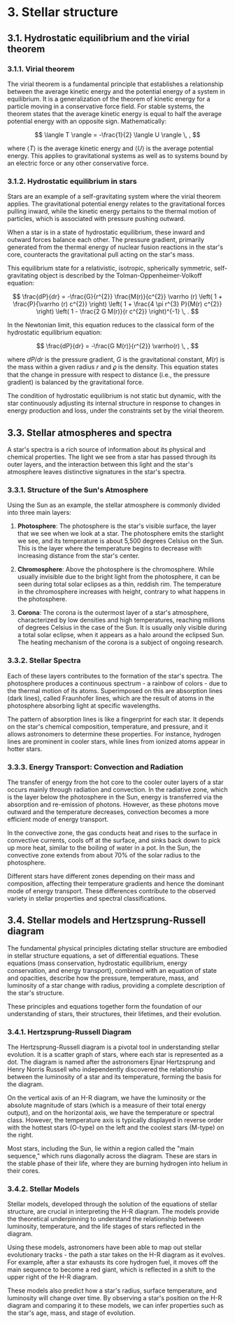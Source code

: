 # 3. Stellar structure

## 3.1. Hydrostatic equilibrium and the virial theorem
### 3.1.1. Virial theorem
The virial theorem is a fundamental principle that establishes a relationship between the average kinetic energy and the potential energy of a system in equilibrium. It is a generalization of the theorem of kinetic energy for a particle moving in a conservative force field. For stable systems, the theorem states that the average kinetic energy is equal to half the average potential energy with an opposite sign. Mathematically:

$$
    \langle T \rangle = -\frac{1}{2} \langle U \rangle \, ,
$$

where $\langle T \rangle$ is the average kinetic energy and $\langle U \rangle$ is the average potential energy. This applies to gravitational systems as well as to systems bound by an electric force or any other conservative force.

### 3.1.2. Hydrostatic equilibrium in stars
Stars are an example of a self-gravitating system where the virial theorem applies. The gravitational potential energy relates to the gravitational forces pulling inward, while the kinetic energy pertains to the thermal motion of particles, which is associated with pressure pushing outward.

When a star is in a state of hydrostatic equilibrium, these inward and outward forces balance each other. The pressure gradient, primarily generated from the thermal energy of nuclear fusion reactions in the star's core, counteracts the gravitational pull acting on the star's mass.

This equilibrium state for a relativistic, isotropic, spherically symmetric, self-gravitating object is described by the Tolman-Oppenheimer-Volkoff equation:

$$
    \frac{dP}{dr}
    =
    -\frac{G}{r^{2}} \frac{M(r)}{c^{2}} \varrho (r)
    \left( 1 + \frac{P}{\varrho (r) c^{2}} \right)
    \left( 1 + \frac{4 \pi r^{3} P}{M(r) c^{2}} \right)
    \left( 1 - \frac{2 G M(r)}{r c^{2}} \right)^{-1} \, .
$$

In the Newtonian limit, this equation reduces to the classical form of the hydrostatic equilibrium equation:

$$
    \frac{dP}{dr} = -\frac{G M(r)}{r^{2}} \varrho(r) \, ,
$$

where $dP/dr$ is the pressure gradient, $G$ is the gravitational constant, $M(r)$ is the mass within a given radius $r$ and $\varrho$ is the density. This equation states that the change in pressure with respect to distance (i.e., the pressure gradient) is balanced by the gravitational force.

The condition of hydrostatic equilibrium is not static but dynamic, with the star continuously adjusting its internal structure in response to changes in energy production and loss, under the constraints set by the virial theorem.

## 3.3. Stellar atmospheres and spectra
A star's spectra is a rich source of information about its physical and chemical properties. The light we see from a star has passed through its outer layers, and the interaction between this light and the star's atmosphere leaves distinctive signatures in the star's spectra.

### 3.3.1. Structure of the Sun's Atmosphere
Using the Sun as an example, the stellar atmosphere is commonly divided into three main layers:

1. **Photosphere**: The photosphere is the star's visible surface, the layer that we see when we look at a star. The photosphere emits the starlight we see, and its temperature is about 5,500 degrees Celsius on the Sun. This is the layer where the temperature begins to decrease with increasing distance from the star's center.

2. **Chromosphere**: Above the photosphere is the chromosphere. While usually invisible due to the bright light from the photosphere, it can be seen during total solar eclipses as a thin, reddish rim. The temperature in the chromosphere increases with height, contrary to what happens in the photosphere.

3. **Corona**: The corona is the outermost layer of a star's atmosphere, characterized by low densities and high temperatures, reaching millions of degrees Celsius in the case of the Sun. It is usually only visible during a total solar eclipse, when it appears as a halo around the eclipsed Sun. The heating mechanism of the corona is a subject of ongoing research.

### 3.3.2. Stellar Spectra
Each of these layers contributes to the formation of the star's spectra. The photosphere produces a continuous spectrum - a rainbow of colors - due to the thermal motion of its atoms. Superimposed on this are absorption lines (dark lines), called Fraunhofer lines, which are the result of atoms in the photosphere absorbing light at specific wavelengths.

The pattern of absorption lines is like a fingerprint for each star. It depends on the star's chemical composition, temperature, and pressure, and it allows astronomers to determine these properties. For instance, hydrogen lines are prominent in cooler stars, while lines from ionized atoms appear in hotter stars.

### 3.3.3. Energy Transport: Convection and Radiation
The transfer of energy from the hot core to the cooler outer layers of a star occurs mainly through radiation and convection. In the radiative zone, which is the layer below the photosphere in the Sun, energy is transferred via the absorption and re-emission of photons. However, as these photons move outward and the temperature decreases, convection becomes a more efficient mode of energy transport.

In the convective zone, the gas conducts heat and rises to the surface in convective currents, cools off at the surface, and sinks back down to pick up more heat, similar to the boiling of water in a pot. In the Sun, the convective zone extends from about 70% of the solar radius to the photosphere.

Different stars have different zones depending on their mass and composition, affecting their temperature gradients and hence the dominant mode of energy transport. These differences contribute to the observed variety in stellar properties and spectral classifications.

## 3.4. Stellar models and Hertzsprung-Russell diagram
The fundamental physical principles dictating stellar structure are embodied in stellar structure equations, a set of differential equations. These equations (mass conservation, hydrostatic equilibrium, energy conservation, and energy transport), combined with an equation of state and opacities, describe how the pressure, temperature, mass, and luminosity of a star change with radius, providing a complete description of the star's structure.

These principles and equations together form the foundation of our understanding of stars, their structures, their lifetimes, and their evolution.

### 3.4.1. Hertzsprung-Russell Diagram
The Hertzsprung-Russell diagram is a pivotal tool in understanding stellar evolution. It is a scatter graph of stars, where each star is represented as a dot. The diagram is named after the astronomers Ejnar Hertzsprung and Henry Norris Russell who independently discovered the relationship between the luminosity of a star and its temperature, forming the basis for the diagram.

On the vertical axis of an H-R diagram, we have the luminosity or the absolute magnitude of stars (which is a measure of their total energy output), and on the horizontal axis, we have the temperature or spectral class. However, the temperature axis is typically displayed in reverse order with the hottest stars (O-type) on the left and the coolest stars (M-type) on the right.

Most stars, including the Sun, lie within a region called the "main sequence," which runs diagonally across the diagram. These are stars in the stable phase of their life, where they are burning hydrogen into helium in their cores.

### 3.4.2. Stellar Models
Stellar models, developed through the solution of the equations of stellar structure, are crucial in interpreting the H-R diagram. The models provide the theoretical underpinning to understand the relationship between luminosity, temperature, and the life stages of stars reflected in the diagram.

Using these models, astronomers have been able to map out stellar evolutionary tracks - the path a star takes on the H-R diagram as it evolves. For example, after a star exhausts its core hydrogen fuel, it moves off the main sequence to become a red giant, which is reflected in a shift to the upper right of the H-R diagram.

These models also predict how a star's radius, surface temperature, and luminosity will change over time. By observing a star's position on the H-R diagram and comparing it to these models, we can infer properties such as the star's age, mass, and stage of evolution.